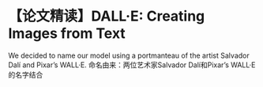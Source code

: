 # 【论文精读】DALL·E: Creating Images from Text

We decided to name our model using a portmanteau of the artist Salvador Dalí and Pixar’s WALL·E.
命名由来：两位艺术家Salvador Dalí和Pixar’s WALL·E的名字结合
